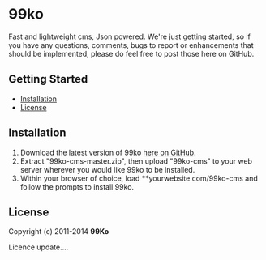 99ko
===================

Fast and lightweight cms, Json powered.
We're just getting started, so if you have any questions, comments, bugs to report or enhancements that should be implemented, please do feel free to post those here on GitHub.

## Getting Started
- [Installation](#installation)
- [License](#license)

## Installation
1. Download the latest version of 99ko [here on GitHub](https://github.com/99ko-project/99ko-cms/archive/master.zip).
2. Extract "99ko-cms-master.zip", then upload "99ko-cms" to your web server wherever you would like 99ko to be installed. 
3. Within your browser of choice, load **yourwebsite.com/99ko-cms and follow the prompts to install 99ko.

## License

Copyright (c) 2011-2014 **99Ko**

Licence update....

